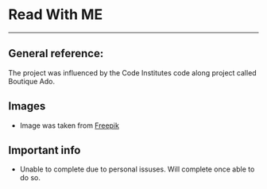 # Read With ME

---
## General reference:

The project was influenced by the Code Institutes code along project called Boutique Ado.


## Images
- Image was taken from [Freepik](https://www.freepik.com/) 

## Important info
- Unable to complete due to personal issuses. Will complete once able to do so.
